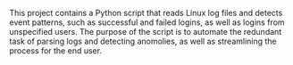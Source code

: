 This project contains a Python script that reads Linux log files and detects event patterns, such as successful and failed logins, as well as logins from unspecified users. The purpose of the script is to automate the redundant task of parsing logs and detecting anomolies, as well as streamlining the process for the end user.
